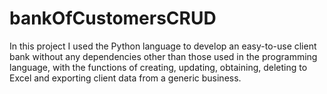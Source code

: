 # bankOfCustomersCRUD
In this project I used the Python language to develop an easy-to-use client bank without any dependencies other than those used in the programming language, 
with the functions of creating, updating, obtaining, deleting to Excel and exporting client data from a generic business. 
